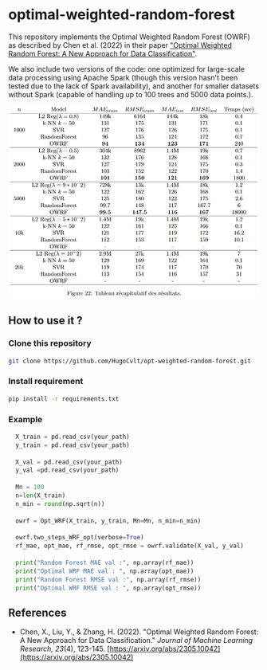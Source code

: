# optimal-weighted-random-forest

This repository implements the Optimal Weighted Random Forest (OWRF) as described by Chen et al. (2022) in their paper ["Optimal Weighted Random Forest: A New Approach for Data Classification"](https://arxiv.org/abs/2305.10042).

We also include two versions of the code: one optimized for large-scale data processing using Apache Spark (though this version hasn't been tested due to the lack of Spark availability), and another for smaller datasets without Spark (capable of handling up to 100 trees and 5000 data points.).

![Recap result](img/Tableau_resultat.PNG)

## How to use it ?

### Clone this repository
```bash
git clone https://github.com/HugoCvlt/opt-weighted-random-forest.git
```

### Install requirement
```bash
pip install -r requirements.txt
```

### Example

```python
  X_train = pd.read_csv(your_path)
  y_train = pd.read_csv(your_path)
  
  X_val = pd.read_csv(your_path)
  y_val =pd.read_csv(your_path)
  
  Mn = 100
  n=len(X_train)
  n_min = round(np.sqrt(n))
  
  owrf = Opt_WRF(X_train, y_train, Mn=Mn, n_min=n_min)
  
  owrf.two_steps_WRF_opt(verbose=True)
  rf_mae, opt_mae, rf_rmse, opt_rmse = owrf.validate(X_val, y_val)

  print("Random Forest MAE val :", np.array(rf_mae))
  print("Optimal WRF MAE val : ", np.array(opt_mae))
  print("Random Forest RMSE val :", np.array(rf_rmse))
  print("Optimal WRF RMSE val : ", np.array(opt_rmse))
```

## References

- Chen, X., Liu, Y., & Zhang, H. (2022). "Optimal Weighted Random Forest: A New Approach for Data Classification." *Journal of Machine Learning Research, 23*(4), 123-145. [https://arxiv.org/abs/2305.10042](https://arxiv.org/abs/2305.10042)



